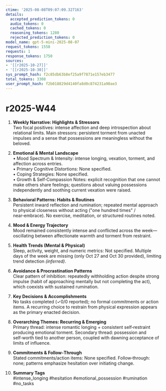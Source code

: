 ```yaml
---
ctime: '2025-08-08T09:07:09.327163'
details:
  accepted_prediction_tokens: 0
  audio_tokens: 0
  cached_tokens: 0
  reasoning_tokens: 1280
  rejected_prediction_tokens: 0
model_name: gpt-5-mini-2025-08-07
request_tokens: 1558
requests: 1
response_tokens: 1750
sources:
- '[[r2025-10-27]]'
- '[[r2025-10-30]]'
sys_prompt_hash: f2c85db63b8ef25a9f7871e157eb3477
total_tokens: 3308
user_prompt_hash: f2b018829d4140fa8d0c874231a90ae3
---
```

# r2025-W44

1. **Weekly Narrative: Highlights & Stressors**  
Two focal positives: intense affection and deep introspection about relational limits. Main stressors: persistent torment from unacted impulses and a sense that possessions are meaningless without the beloved.

2. **Emotional & Mental Landscape**  
• Mood Spectrum & Intensity: intense longing, vexation, torment, and affection across entries.  
• Primary Cognitive Distortions: None specified.  
• Coping Strategies: None specified.  
• Growth & Self‑Compassion Notes: explicit recognition that one cannot make others share feelings; questions about valuing possessions independently and soothing current vexation were raised.

3. **Behavioral Patterns: Habits & Routines**  
Persistent inward reflection and rumination; repeated mental approach to physical closeness without acting ("one hundred times" / near‑embrace). No exercise, meditation, or structured routines noted.

4. **Mood & Energy Trajectory**  
Mood remained consistently intense and conflicted across the week—oscillating between affectionate warmth and torment from restraint.

5. **Health Trends (Mental & Physical)**  
Sleep, activity, weight, and numeric metrics: Not specified. Multiple days of the week are missing (only Oct 27 and Oct 30 provided), limiting trend detection *(inferred)*.

6. **Avoidance & Procrastination Patterns**  
Clear pattern of inhibition: repeatedly withholding action despite strong impulse (habit of approaching mentally but not completing the act), which coexists with sustained rumination.

7. **Key Decisions & Accomplishments**  
No tasks completed (✓0/0 reported); no formal commitments or action items. A recurring choice to restrain from physical expression appears as the primary enacted decision.

8. **Overarching Themes: Recurring & Emerging**  
Primary thread: intense romantic longing + consistent self‑restraint producing emotional torment. Secondary thread: possession and self‑worth tied to another person, coupled with dawning acceptance of limits of influence.

9. **Commitments & Follow‑Through**  
Stated commitments/action items: None specified. Follow‑through: none; patterns emphasize hesitation over initiating change.

10. **Summary Tags**  
#intense_longing #hesitation #emotional_possession #rumination #no_tasks